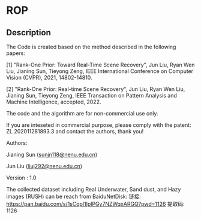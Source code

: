 # ROP
Description
-----
The Code is created based on the method described in the following papers: 

[1] "Rank-One Prior: Toward Real-Time Scene Recovery", Jun Liu, Ryan Wen Liu, Jianing Sun, Tieyong Zeng, IEEE International Conference on Computer Vision (CVPR), 2021, 14802-14810.

[2] "Rank-One Prior: Real-time Scene Recovery", Jun Liu, Ryan Wen Liu, Jianing Sun, Tieyong Zeng, IEEE Transaction on Pattern Analysis and Machine Intelligence, accepted, 2022.

The code and the algorithm are for non-commercial use only. 

If you are inteseted in commercial purpose, please comply with the patent: ZL 202011281893.3 and contact the authors, thank you!


Authors: 

Jianing Sun (sunjn118@nenu.edu.cn)

Jun Liu (liuj292@nenu.edu.cn)
        
Version : 1.0 

The collected dataset including Real Underwater, Sand dust, and Hazy images (RUSH) can be reach from BaiduNetDisk:
链接: https://pan.baidu.com/s/1sCqpl1IplPGy7NZWqxARGQ?pwd=1126 提取码: 1126 
